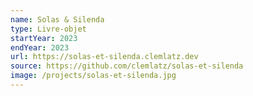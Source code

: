 ```yaml
---
name: Solas & Silenda
type: Livre-objet
startYear: 2023
endYear: 2023
url: https://solas-et-silenda.clemlatz.dev
source: https://github.com/clemlatz/solas-et-silenda
image: /projects/solas-et-silenda.jpg
---
```

